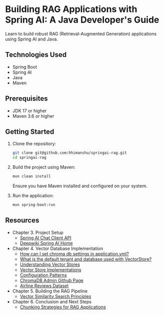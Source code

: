 # Building RAG Applications with Spring AI: A Java Developer's Guide
Learn to build robust RAG (Retrieval-Augmented Generation) applications using Spring AI and Java.


## Technologies Used
- Spring Boot
- Spring AI
- Java
- Maven

## Prerequisites
- JDK 17 or higher
- Maven 3.6 or higher

## Getting Started
1. Clone the repository:
   ```bash
   git clone git@github.com:hhimanshu/springai-rag.git
   cd springai-rag
   ```

2. Build the project using Maven:
   ```bash
   mvn clean install
   ```

   Ensure you have Maven installed and configured on your system.

3. Run the application:
   ```bash
   mvn spring-boot:run
   ```

## Resources
- Chapter 3. Project Setup
  - [Spring AI Chat Client API](https://docs.spring.io/spring-ai/reference/api/chatclient.html#page-title)
  - [Deepwiki Spring AI Home](https://deepwiki.com/spring-projects/spring-ai)
- Chapter 4. Vector Database Implementation
  - [How can I set chroma db settings in application.yml?](https://deepwiki.com/search/how-can-i-set-chroma-db-settin_ba222f6f-b671-4cb8-acde-f5f6c0fc8849)
  - [What is the default tenant and database used with VectorStore?](https://deepwiki.com/search/what-is-the-default-tenant-and_dbc9aa19-8eca-4f5f-a14c-2d53056df04c)
  - [Understanding Vector Stores](https://deepwiki.com/spring-projects/spring-ai/4.1-understanding-vector-stores)
  - [Vector Store Implementations](https://deepwiki.com/spring-projects/spring-ai/4.2-vector-store-implementations)
  - [Configuration Patterns](https://deepwiki.com/spring-projects/spring-ai/4.2-vector-store-implementations#configuration-patterns)
  - [ChromaDB Admin Github Page](https://github.com/flanker/chromadb-admin)
  - [Airline Reviews Dataset](https://www.kaggle.com/datasets/juhibhojani/airline-reviews)
- Chapter 5. Building the RAG Pipeline
  - [Vector Similarity Search Principles](https://deepwiki.com/spring-projects/spring-ai/4.1-understanding-vector-stores#vector-similarity-search-principles)
- Chapter 6. Conclusion and Next Steps
  - [Chunking Strategies for RAG Applications](https://community.databricks.com/t5/technical-blog/the-ultimate-guide-to-chunking-strategies-for-rag-applications/ba-p/113089)
